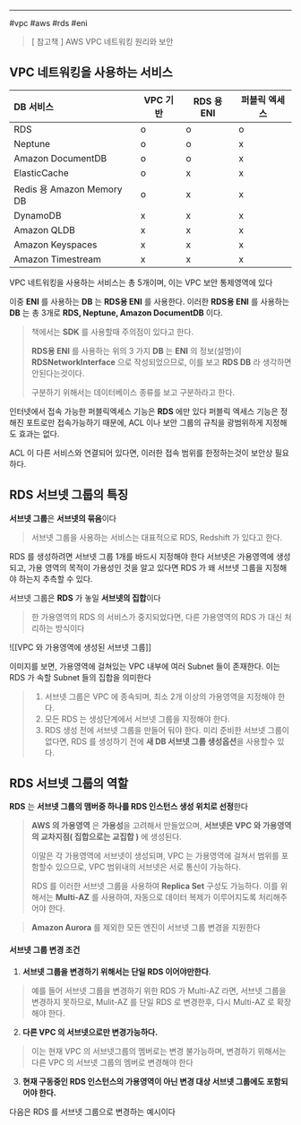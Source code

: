 <hr>

#vpc #aws #rds #eni 

> [ 참고책 ] AWS VPC 네트워킹 원리와 보안

##  VPC 네트워킹을 사용하는 서비스

| DB 서비스<br>               | VPC 기반 | RDS 용 ENI | 퍼블릭 엑세스 |
| :----------------------- | ------ | --------- | ------- |
| RDS                      | o      | o         | o       |
| Neptune                  | o      | o         | x       |
| Amazon DocumentDB        | o      | o         | x       |
| ElasticCache             | o      | x         | x       |
| Redis 용 Amazon Memory DB | o      | x         | x       |
| DynamoDB                 | x      | x         | x       |
| Amazon QLDB              | x      | x         | x       |
| Amazon Keyspaces         | x      | x         | x       |
| Amazon Timestream        | x      | x         | x       |

VPC 네트워킹을 사용하는 서비스는 총 5개이며, 이는 VPC 보안 통제영역에 있다

이중 **ENI** 를 사용하는 **DB** 는 **RDS용 ENI** 를 사용한다.
이러한 **RDS용 ENI** 를 사용하는 **DB** 는 총 3개로 **RDS, Neptune, Amazon DocumentDB** 이다.

> 책에서는 **SDK** 를 사용할때 주의점이 있다고 한다.
> 
> **RDS용 ENI** 를 사용하는 위의 3 가지 **DB** 는 **ENI** 의 정보(설명)이 **RDSNetworkInterface** 으로 작성되었으므로, 이를 보고 **RDS DB** 라 생각하면 안된다는것이다.
>
> 구분하기 위해서는 데이터베이스 종류를 보고 구분하라고 한다.

인터넷에서 접속 가능한 퍼블릭엑세스 기능은 **RDS** 에만 있다
퍼블릭 엑세스 기능은 정해진 포트로만 접속가능하기 때문에, ACL 이나 보안 그룹의 규칙을 광범위하게 지정해도 효과는 없다.

ACL 이 다른 서비스와 연결되어 있다면, 이러한 접속 범위를 한정하는것이 보안상 필요하다.

## RDS 서브넷 그룹의 특징

**서브넷 그룹**은 **서브넷의 묶음**이다

> 서브넷 그룹을 사용하는 서비스는 대표적으로 RDS, Redshift 가 있다고 한다.

RDS 를 생성하려면 서브넷 그룹 1개를 바드시 지정해야 한다
서브넷은 가용영역에 생성되고, 가용 영역의 목적이 가용성인 것을 알고 있다면 RDS 가 왜 서브넷 그룹을 지정해야 하는지 추측할 수 있다.

서브넷 그룹은 **RDS** 가 놓일 **서브넷의 집합**이다

> 한 가용영역의 RDS 의 서비스가 중지되었다면, 다른 가용영역의 RDS 가 대신 처리하는 방식이다

![[VPC 와 가용영역에 생성된 서브넷 그룹]]

이미지를 보면, 가용영역에 걸쳐있는 VPC 내부에 여러 Subnet 들이 존재한다.
이는 RDS 가 속할 Subnet 들의 집합을 의미한다

> 1.  서브넷 그룹은 VPC 에 종속되며, 최소 2개 이상의 가용영역을 지정해야 한다.
> 2. 모든 RDS 는 생성단계에서 서브넷 그룹을 지정해야 한다.
> 3. RDS 생성 전에 서브넷 그룹을 만들어 둬야 한다. 미리 준비한 서브넷 그룹이 없다면, RDS 를 생성하기 전에 **새 DB 서브넷 그룹 생성옵션**을 사용할수 있다.

## RDS 서브넷 그룹의 역할

**RDS** 는 **서브넷 그룹의 맴버중 하나를 RDS 인스턴스 생성 위치로 선정**한다

>**AWS 의 가용영역** 은 **가용성**을 고려해서 만들었으며, **서브넷은 VPC 와 가용영역의 교차지점( 집합으로는 교집합 )** 에 생성된다.
>
>이말은 각 가용영역에 서브넷이 생성되며, VPC 는 가용영역에 걸쳐서 범위를 포함할수 있으므로, VPC 범위내의 서브넷은 서로 통신이 가능하다.
>
>RDS 를 이러한 서브넷 그룹을 사용하여 **Replica Set**  구성도 가능하다.
>이를 위해서는 **Multi-AZ** 를 사용하여, 자동으로 데이터 복제가 이루어지도록 처리해주어야 한다.

> **Amazon Aurora** 를 제외한 모든 엔진이 서브넷 그룹 변경을 지원한다

#### 서브넷 그룹 변경 조건

1. **서브넷 그룹을 변경하기 위해서는 단일 RDS 이어야만한다**.
> 예를 들어 서브넷 그룹을 변경하기 위한 RDS 가 Multi-AZ 라면, 서브넷 그룹을 변경하지 못하므로, Mulit-AZ 를 단일 RDS 로 변경한후, 다시 Multi-AZ 로 확장해야 한다.

 2. **다른 VPC 의 서브넷으로만 변경가능하다.** 
> 이는 현재 VPC 의 서브넷그룹의 멤버로는 변경 불가능하며, 변경하기 위해서는 다른 VPC 의 서브넷 그룹의 멤버로 변경해야 한다

3. **현재 구동중인 RDS 인스턴스의 가용영역이 아닌 변경 대상 서브넷 그룹에도 포함되어야 한다.** 

다음은 RDS 를 서브넷 그룹으로 변경하는 예시이다














